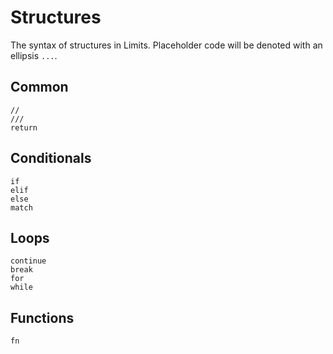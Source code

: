 # Structures

The syntax of structures in Limits. Placeholder code will be denoted with an ellipsis `...`.

## Common

```
//
///
return
```

## Conditionals

```
if
elif
else
match
```

## Loops

```
continue
break
for
while
```

## Functions

```
fn
```
